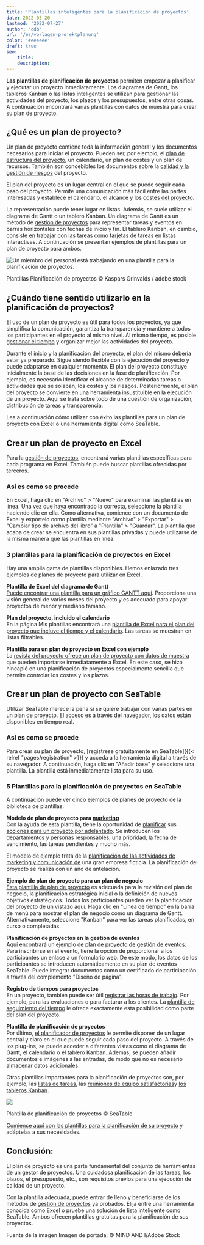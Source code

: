 ```yaml
---
title: 'Plantillas inteligentes para la planificación de proyectos'
date: 2022-05-20
lastmod: '2022-07-27'
author: 'cdb'
url: '/es/vorlagen-projektplanung'
color: '#eeeeee'
draft: true
seo:
    title:
    description:
---
```


**Las plantillas de** **planificación de proyectos** permiten empezar a planificar y ejecutar un proyecto inmediatamente. Los diagramas de Gantt, los tableros Kanban o las listas inteligentes se utilizan para gestionar las actividades del proyecto, los plazos y los presupuestos, entre otras cosas. A continuación encontrará varias plantillas con datos de muestra para crear su plan de proyecto.

## ¿Qué es un plan de proyecto?

Un plan de proyecto contiene toda la información general y los documentos necesarios para iniciar el proyecto. Pueden ser, por ejemplo, el [plan de estructura del proyecto](https://seatable.io/es/projektstrukturplan-vorlage/), un calendario, un plan de costes y un plan de recursos. También son concebibles los documentos sobre la [calidad y la gestión de riesgos](https://seatable.io/es/swot-analyse-template/) del proyecto.

El plan del proyecto es un lugar central en el que se puede seguir cada paso del proyecto. Permite una comunicación más fácil entre las partes interesadas y establece el calendario, el alcance y los [costes del proyecto](https://seatable.io/es/budgetplanung-vorlage/).

La representación puede tener lugar en listas. Además, se suele utilizar el diagrama de Gantt o un tablero Kanban. Un diagrama de Gantt es un método de [gestión de proyectos](https://seatable.io/es/projektmanagement/) para representar tareas y eventos en barras horizontales con fechas de inicio y fin. El tablero Kanban, en cambio, consiste en trabajar con las tareas como tarjetas de tareas en listas interactivas. A continuación se presentan ejemplos de plantillas para un plan de proyecto para ambos.

![Un miembro del personal está trabajando en una plantilla para la planificación de proyectos.](https://seatable.io/wp-content/uploads/2022/05/Vorlagen-Projektplanung_AdobeStock_137171761_bearbeitet-711x474.jpg)

Plantillas Planificación de proyectos © Kaspars Grinvalds / adobe stock

## ¿Cuándo tiene sentido utilizarlo en la planificación de proyectos?

El uso de un plan de proyecto es útil para todos los proyectos, ya que simplifica la comunicación, garantiza la transparencia y mantiene a todos los participantes en el proyecto al mismo nivel. Al mismo tiempo, es posible [gestionar el tiempo](https://seatable.io/es/arbeitszeiterfassung-in-excel/) y organizar mejor las actividades del proyecto.

Durante el inicio y la planificación del proyecto, el plan del mismo debería estar ya preparado. Sigue siendo flexible con la ejecución del proyecto y puede adaptarse en cualquier momento. El plan del proyecto constituye inicialmente la base de las decisiones en la fase de planificación. Por ejemplo, es necesario identificar el alcance de determinadas tareas o actividades que se solapan, los costes y los riesgos. Posteriormente, el plan del proyecto se convierte en una herramienta insustituible en la ejecución de un proyecto. Aquí se trata sobre todo de una cuestión de organización, distribución de tareas y transparencia.

Lea a continuación cómo utilizar con éxito las plantillas para un plan de proyecto con Excel o una herramienta digital como SeaTable.

## Crear un plan de proyecto en Excel

Para la [gestión de proyectos](https://seatable.io/es/projekt-management-tool/), encontrará varias plantillas específicas para cada programa en Excel. También puede buscar plantillas ofrecidas por terceros.

### Así es como se procede

En Excel, haga clic en "Archivo" > "Nuevo" para examinar las plantillas en línea. Una vez que haya encontrado la correcta, seleccione la plantilla haciendo clic en ella. Como alternativa, comience con un documento de Excel y expórtelo como plantilla mediante "Archivo" > "Exportar" > "Cambiar tipo de archivo del libro" a "Plantilla" > "Guardar". La plantilla que acaba de crear se encuentra en sus plantillas privadas y puede utilizarse de la misma manera que las plantillas en línea.

### 3 plantillas para la planificación de proyectos en Excel

Hay una amplia gama de plantillas disponibles. Hemos enlazado tres ejemplos de planes de proyecto para utilizar en Excel.

**Plantilla de Excel del diagrama de Gantt**  
[Puede encontrar una plantilla para un gráfico GANTT aquí](https://vorla.ch/projektplan-vorlage/). Proporciona una visión general de varios meses del proyecto y es adecuado para apoyar proyectos de menor y mediano tamaño.

**Plan del proyecto, incluido el calendario**  
En la página Mis plantillas encontrará una [plantilla de Excel para el plan del proyecto que incluye el tiempo y el calendario](https://www.meinevorlagen.com/projektmanagement/projektplan-terminplan/). Las tareas se muestran en listas filtrables.

**Plantilla para un plan de proyecto en Excel con ejemplo**  
La [revista del proyecto ofrece un plan de proyecto con datos de muestra](https://www.projektmagazin.de/tool/beispiel-projektplan) que pueden importarse inmediatamente a Excel. En este caso, se hizo hincapié en una planificación de proyectos especialmente sencilla que permite controlar los costes y los plazos.

## Crear un plan de proyecto con SeaTable

Utilizar SeaTable merece la pena si se quiere trabajar con varias partes en un plan de proyecto. El acceso es a través del navegador, los datos están disponibles en tiempo real.

### Así es como se procede

Para crear su plan de proyecto, [regístrese gratuitamente en SeaTable]({{< relref "pages/registration" >}}) y acceda a la herramienta digital a través de su navegador. A continuación, haga clic en "Añadir base" y seleccione una plantilla. La plantilla está inmediatamente lista para su uso.

### 5 Plantillas para la planificación de proyectos en SeaTable

A continuación puede ver cinco ejemplos de planes de proyecto de la biblioteca de plantillas.

**Modelo de plan de proyecto para [marketing](https://seatable.io/es/marketing/)**  
Con la ayuda de esta plantilla, tiene la oportunidad de [planificar](https://seatable.io/es/vorlage/hntk-vocrksmyj-9746vka/) sus [acciones para un proyecto por adelantado](https://seatable.io/es/vorlage/hntk-vocrksmyj-9746vka/). Se introducen los departamentos y personas responsables, una prioridad, la fecha de vencimiento, las tareas pendientes y mucho más.

El modelo de ejemplo trata de la [planificación de las actividades de marketing y comunicación de](https://seatable.io/es/marketingplan-vorlage/) una gran empresa ficticia. La planificación del proyecto se realiza con un año de antelación.

**Ejemplo de plan de proyecto para un plan de negocio**  
[Esta plantilla de plan de proyecto](https://seatable.io/es/vorlage/tstajcvyqfw9rcwobdte4q/) es adecuada para la revisión del plan de negocio, la planificación estratégica inicial o la definición de nuevos objetivos estratégicos. Todos los participantes pueden ver la planificación del proyecto de un vistazo aquí. Haga clic en "Línea de tiempo" en la barra de menú para mostrar el plan de negocio como un diagrama de Gantt. Alternativamente, seleccione "Kanban" para ver las tareas planificadas, en curso o completadas.

**Planificación de proyectos en la gestión de eventos**  
Aquí encontrará un ejemplo de [plan de proyecto de gestión de eventos](https://seatable.io/es/vorlage/fewxqfzbsxocskxl7hikqq/). Para inscribirse en el evento, tiene la opción de proporcionar a los participantes un enlace a un formulario web. De este modo, los datos de los participantes se introducen automáticamente en su plan de eventos SeaTable. Puede integrar documentos como un certificado de participación a través del complemento "Diseño de página".

**Registro de tiempos para proyectos**  
En un proyecto, también puede ser útil [registrar las horas de trabajo](https://seatable.io/es/arbeitszeiterfassung-in-excel/). Por ejemplo, para las evaluaciones o para facturar a los clientes. La [plantilla de seguimiento del tiempo](https://seatable.io/es/vorlage/ek3ry6ywsjoz-imsenb49g/) le ofrece exactamente esta posibilidad como parte del plan del proyecto.

**Plantilla de planificación de proyectos**  
Por último, [el planificador de proyectos](https://seatable.io/es/vorlage/ajlptlawq6-nyxqwyjfujq/) le permite disponer de un lugar central y claro en el que puede seguir cada paso del proyecto. A través de los plug-ins, se puede acceder a diferentes vistas como el diagrama de Gantt, el calendario o el tablero Kanban. Además, se pueden añadir documentos e imágenes a las entradas, de modo que no es necesario almacenar datos adicionales.

Otras plantillas importantes para la planificación de proyectos son, por ejemplo, las [listas de tareas](https://seatable.io/es/vorlage/brsc53rrtqwduseehp2ntq/), las [reuniones de equipo satisfactorias](https://seatable.io/es/vorlage/gumqbevcroszpprj6j4xyg/)y [los tableros Kanban](https://seatable.io/es/vorlage/od2g0vkhqxi5pdwsyrfwra/).

![](https://seatable.io/wp-content/uploads/2022/05/Vorlagen-Projektplanung_Template.jpg)

Plantilla de planificación de proyectos © SeaTable

[Comience aquí con las plantillas para la planificación de su proyecto](https://seatable.io/es/vorlagen/projekte/) y adáptelas a sus necesidades.

## Conclusión:

El plan de proyecto es una parte fundamental del conjunto de herramientas de un gestor de proyectos. Una cuidadosa planificación de las tareas, los plazos, el presupuesto, etc., son requisitos previos para una ejecución de calidad de un proyecto.

Con la plantilla adecuada, puede entrar de lleno y beneficiarse de los métodos de [gestión de proyectos](https://seatable.io/es/projekt-management-tool/) ya probados. Elija entre una herramienta conocida como Excel o pruebe una solución de lista inteligente como SeaTable. Ambos ofrecen plantillas gratuitas para la planificación de sus proyectos.

Fuente de la imagen Imagen de portada: © MIND AND I/Adobe Stock
